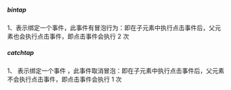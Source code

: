 ##### bintap

1、表示绑定一个事件，此事件有冒泡行为：即在子元素中执行点击事件后，父元素也会执行点击事件，即点击事件会执行 2 次





##### catchtap

1、 表示绑定一个事件 ，此事件取消冒泡：即在子元素中执行点击事件后，父元素不会执行点击事件，即点击事件会执行 1 次

